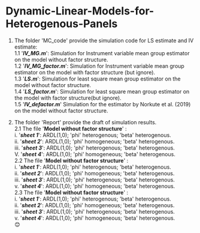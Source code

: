 # Dynamic-Linear-Models-for-Heterogenous-Panels  
1. The folder 'MC_code' provide the simulation code for LS estimate and IV estimate:  
   1.1 '***IV_MG.m***': Simulation for Instrument variable mean group estimator on the model without factor structure.  
   1.2 '***IV_MG_factor.m***': Simulation for Instrument variable mean group estimator on the model with factor structure (but ignore).  
   1.3 '***LS.m***': Simulation for least square mean group estimator on the model without factor structure.  
   1.4 '***LS_factor.m***': Simulation for least square mean group estimator on the model with factor structure(but ignore).  
   1.5 '***IV_defactor.m***' Simulation for the estimator by Norkute et al. (2019) on the model without factor structure.  
  
  
2. The folder 'Report' provide the draft of simulation results.   
   2.1 The file  '__Model  without factor structure__' :  
        i. '***sheet 1***': ARDL(1,0); 'phi' heterogenous; 'beta' heterogenous.  
        ii. '***sheet 2***': ARDL(1,0); 'phi' homogeneous; 'beta' heterogenous.  
        iii. '***sheet 3***': ARDL(1,0); 'phi' heterogenous; 'beta' heterogenous.  
        V. '***sheet 4***': ARDL(1,0); 'phi' homogeneous; 'beta' heterogenous.  
  2.2 The file  '__Model  without factor structure__' :  
       i. '***sheet 1***': ARDL(1,0); 'phi' heterogenous; 'beta' heterogenous.  
       ii. '***sheet 2***': ARDL(1,0); 'phi' homogeneous; 'beta' heterogenous.  
       iii. '***sheet 3***': ARDL(1,0); 'phi' heterogenous; 'beta' heterogenous.  
       v. '***sheet 4***': ARDL(1,0); 'phi' homogeneous; 'beta' heterogenous.  
  2.3 The file  '__Model  without factor structure__' :  
       i. '***sheet 1***': ARDL(1,0); 'phi' heterogenous; 'beta' heterogenous.  
       ii. '***sheet 2***': ARDL(1,0); 'phi' homogeneous; 'beta' heterogenous.  
       iii. '***sheet 3***': ARDL(1,0); 'phi' heterogenous; 'beta' heterogenous.  
       v. '***sheet 4***': ARDL(1,0); 'phi' homogeneous; 'beta' heterogenous.  
 :blush:
